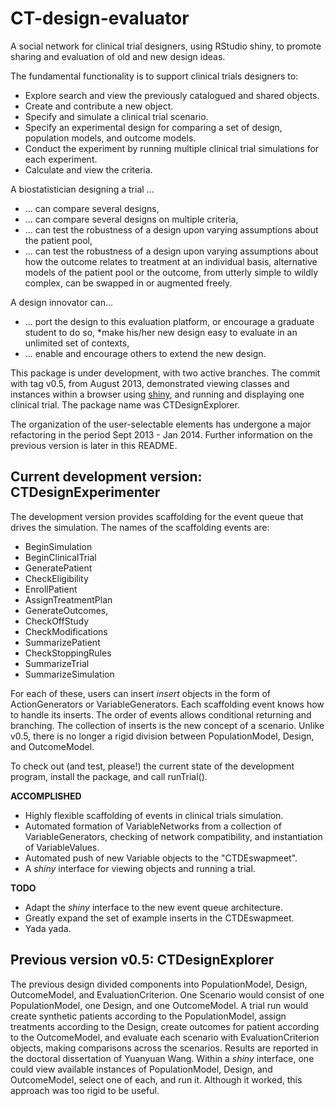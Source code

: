 CT-design-evaluator
===================

A social network for clinical trial designers, using RStudio shiny, to promote sharing and evaluation of old and new design ideas. 

The fundamental functionality is to support clinical trials designers to:  
* Explore search and view the previously catalogued and shared objects.
* Create and contribute a new object.
* Specify and simulate a clinical trial scenario.
* Specify an experimental design for comparing a set of design, population
models, and outcome models.
* Conduct the experiment by running multiple clinical trial simulations for
each experiment.
* Calculate and view the criteria.

A biostatistician designing a trial ...
* ... can compare several designs,
* ... can compare several designs on multiple criteria,
* ... can test the robustness of a design upon varying assumptions about
the patient pool,
* ... can test the robustness of a design upon varying assumptions about
how the outcome relates to treatment at an individual basis,
alternative models of the patient pool or the outcome, from utterly
simple to wildly complex, can be swapped in or augmented freely.

A design innovator can...
* ... port the design to this evaluation platform, or encourage a graduate
student to do so,
*make his/her new design easy to evaluate in an unlimited set of
contexts,
* ... enable and encourage others to extend the new design.

This package is under development, with two active branches. The commit with tag v0.5, from August 2013, demonstrated viewing classes and instances within a browser using [shiny](http://www.rstudio.org/shiny), and running and displaying one clinical trial. The package name was CTDesignExplorer. 

The organization of the user-selectable elements has undergone a major refactoring in the period Sept 2013 - Jan 2014. Further information on the previous version is later in this README.

Current development version: CTDesignExperimenter
----
The development version provides scaffolding for the event queue that drives the simulation. The names of the scaffolding events are:
* BeginSimulation
* BeginClinicalTrial
* GeneratePatient
* CheckEligibility 
* EnrollPatient
* AssignTreatmentPlan
* GenerateOutcomes,
* CheckOffStudy
* CheckModifications
* SummarizePatient
* CheckStoppingRules
* SummarizeTrial
* SummarizeSimulation

For each of these, users can insert  *insert* objects in the form of ActionGenerators or VariableGenerators. Each scaffolding event knows how to handle its inserts. The order of events allows conditional returning and branching. The collection of inserts is the new concept of a scenario. Unlike v0.5, there is no longer a rigid division between PopulationModel, Design, and OutcomeModel.

To check out (and test, please!) the current state of the development program, install the package, and call runTrial().

**ACCOMPLISHED**
* Highly flexible scaffolding of events in clinical trials simulation.
* Automated formation of VariableNetworks from a collection of VariableGenerators, checking of network compatibility, and instantiation of VariableValues.
* Automated push of new Variable objects to the "CTDEswapmeet".
* A _shiny_ interface for viewing objects and running a trial.


**TODO**
* Adapt the _shiny_ interface to the new event queue architecture.
* Greatly expand the set of example inserts in the CTDEswapmeet.
* Yada yada.

Previous version v0.5: CTDesignExplorer
----
The previous design divided components into PopulationModel, Design, OutcomeModel, and EvaluationCriterion.  One Scenario would consist of one PopulationModel, one Design, and one OutcomeModel. A trial run would create synthetic patients according to the PopulationModel, assign treatments according to the Design, create outcomes for patient according to the OutcomeModel, and evaluate each scenario with EvaluationCriterion objects, making comparisons across the scenarios. Results are reported in the doctoral dissertation of Yuanyuan Wang. Within a _shiny_ interface, one could view available instances of  PopulationModel, Design, and OutcomeModel, select one of each, and run it. Although it worked, this approach was too rigid to be useful.

